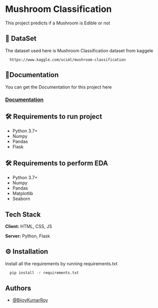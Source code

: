 
# Mushroom Classification

This project predicts if a Mushroom is Edible or not


## 📜 DataSet

The dataset used here is Mushroom Classification dataset from kaggele

```URL
  https://www.kaggle.com/uciml/mushroom-classification
```
  
## 📖Documentation
You can get the Documentation for this project here

### [Documentation](https://drive.google.com/drive/folders/1HIGJ57NxvFujYyZBKwMVQPrMMFbOfC5r?usp=sharing)

  
## 🛠 Requirements to run project

- Python 3.7+
- Numpy
- Pandas
- Flask

## 🛠 Requirements to perform EDA

- Python 3.7+
- Numpy
- Pandas
- Matplotlib
- Seaborn

  
## Tech Stack

**Client:** HTML, CSS, JS

**Server:** Python, Flask

  
## ⚙ Installation

Install all the requirements by running requirements.txt

```cmd
  pip install -r requirements.txt
```
    
## Authors

- [@BijoyKumarRoy](https://github.com/Bijoy99roy)

  